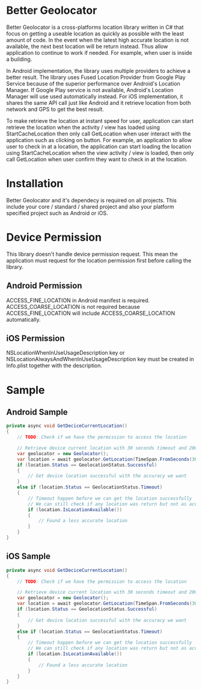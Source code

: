 # Better Geolocator
Better Geolocator is a cross-platforms location library written in C# that focus on getting a useable location as quickly as possible with the least amount of code. In the event when the latest high accurate location is not available, the next best location will be return instead. Thus allow application to continue to work if needed. For example, when user is inside a building.

In Android implementation, the library uses multiple providers to achieve a better result. The library uses Fused Location Provider from Google Play Service because of the superior performance over Android's Location Manager. If Google Play service is not available, Android's Location Manager will use used automatically instead. For iOS implementation, it shares the same API call just like Android and it retrieve location from both network and GPS to get the best result.

To make retrieve the location at instant speed for user, application can start retrieve the location when the activity / view has loaded using StartCacheLocation then only call GetLocation when user interact with the application such as clicking on button. For example, an application to allow user to check in at a location, the application can start loading the location using StartCacheLocation when the view activity / view is loaded, then only call GetLocation when user confirm they want to check in at the location.

# Installation
Better Geolocator and it's dependecy is required on all projects. This include your core / standard / shared project and also your platform specified project such as Android or iOS.

# Device Permission
This library doesn't handle device permission request. This mean the application must request for the location permission first before calling the library.

## Android Permission
ACCESS_FINE_LOCATION in Android manifest is required. ACCESS_COARSE_LOCATION is not required because ACCESS_FINE_LOCATION will include ACCESS_COARSE_LOCATION automatically.

## iOS Permission
NSLocationWhenInUseUsageDescription key or NSLocationAlwaysAndWhenInUseUsageDescription key must be created in Info.plist together with the description.

# Sample
## Android Sample
```C#
private async void GetDeciceCurrentLocation()
{
    // TODO: Check if we have the permission to access the location

    // Retrieve device current location with 30 seconds timeout and 200 meters accuracy
    var geolocator = new Geolocator();
    var location = await geolocator.GetLocation(TimeSpan.FromSeconds(30), 200);
    if (location.Status == GeolocationStatus.Successful)
    {
        // Get device location successful with the accuracy we want
    } 
    else if (location.Status == GeolocationStatus.Timeout)
    {
        // Timeout happen before we can get the location successfully
        // We can still check if any location was return but not as accurate as we requested
        if (location.IsLocationAvailable())
        {
            // Found a less accurate location
        }
    }
}
```

## iOS Sample
```C#
private async void GetDeciceCurrentLocation()
{
    // TODO: Check if we have the permission to access the location

    // Retrieve device current location with 30 seconds timeout and 200 meters accuracy
    var geolocator = new Geolocator();
    var location = await geolocator.GetLocation(TimeSpan.FromSeconds(30), 200);
    if (location.Status == GeolocationStatus.Successful)
    {
        // Get device location successful with the accuracy we want
    } 
    else if (location.Status == GeolocationStatus.Timeout)
    {
        // Timeout happen before we can get the location successfully
        // We can still check if any location was return but not as accurate as we requested
        if (location.IsLocationAvailable())
        {
            // Found a less accurate location
        }
    }
}
```